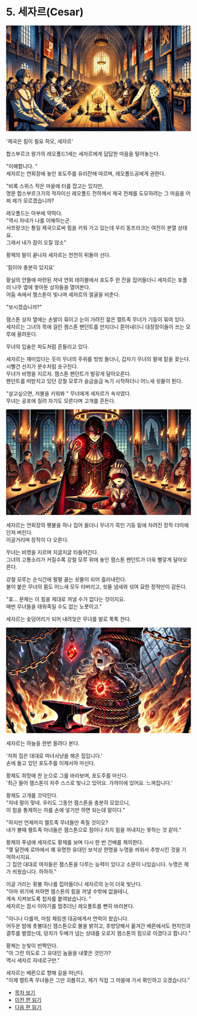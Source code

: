 # 5. 세자르(Cesar) 

![alt text](/GemSTON_Fantasy_1/images/ch-1-02-cesar_reofold_party.webp)  

'제국은 힘이 필요 하오, 세자르'  

합스부르크 왕가의 레오폴드1세는 세자르에게 답답한 마음을 털어놓는다.  

"이해합니다. "  
세자르는 연회장에 놓인 포도주를 유리잔에 따르며, 레오폴드공에게 권한다.  

"비록 스위스 작은 마을에 터를 잡고는 있지만,  
명문 합스부르크가의 적자이신 레오폴드 전하께서 제국 전체를 도모하려는 그 마음을 어찌 제가 모르겠습니까?  

레오폴드는 아부에 약하다.  
"역시 자네가 나를 이해하는군.  
서프랑크는 통일 제국으로써 힘을 키워 가고 있는데 우리 동프라크는 여전히 분열 상태요.  
그래서 내가 잠이 오질 않소"  

황제의 말이 끝나자 세자르는 천천히 뒤돌아 선다.  

'힘이야 충분히 있지요'  

황실의 안뜰에 마련된 저녁 연회 테이블에서 포도주 한 잔을 집어들더니 세자르는 포플러 나무 옆에 쌓아둔 상자들을 열어본다.  
어둠 속에서 젬스톤이 빛나며 세자르의 얼굴을 비춘다.  

"보시겠습니까?"  

잼스톤 상자 옆에는 손발이 묶이고 눈이 가려진 젊은 캘트족 무녀가 기둥이 묶여 있다.  
세자르는 그녀의 목에 걸린 젬스톤 팬던트를 만지더니 뜯어내더니 대장장이들이 쓰는 모루에 올려둔다.  

무녀의 입술은 파도처럼 흔들리고 있다.  

세자르는 재미있다는 듯이 무녀의 주위를 빙빙 돌더니, 갑자기 무녀의 팔에 칼을 꽂는다.  
시뻘건 선지가 분수처럼 솟구친다.  
무녀가 비명을 지르자. 잼스톤 팬던트가 발갛게 달아오른다.  
팬던트를 떠받치고 있던 강철 모루가 슬금슬금 녹기 시작하더니 어느새 쇳물이 튄다.  

"살고싶으면, 저불을 키워봐 " 무녀에게 세자르가 속삭였다.  
무녀는 공포에 질려 자기도 모른다며 고개를 흔든다.  

![alt text](/GemSTON_Fantasy_1/images/ch-01-2-cesar-02.png)  

세자르는 연회장의 횃불을 하나 집어 들더니 무녀가 묵인 기둥 밑에 차려진 장작 더미에 던져 버린다.  
이글거리며 장작이 다 오른다.  

무녀는 비명을 지르며 지글지글 타들어간다.  
그녀의 고통소리가 커질수록 강철 모루 위에 놓인 잼스톤 팬던트가 더욱 빨갛게 달아오른다.  

강철 모루는 순식간에 펄펄 끓는 쇳물이 되어 흘러내린다.  
불이 붙은 무녀의 몸도 어느새 모두 타버리고, 쇳물 냄새와 섞여 묘한 정적만이 감돈다.  

"휴... 문제는 이 힘을 제대로 꺼낼 수가 없다는 것이지요.  
매번 무녀들을 태워죽일 수도 없는 노릇이고."  

세자르는 숯덩어리가 되어 내려앚은 무녀를 발로 툭툭 찬다.  

![alt text](/GemSTON_Fantasy_1/images/ch-01-2-cesar-03.png)  

세자르는 하늘을 한번 올려다 본다.  

'저희 집은 대대로 마녀사냥을 해온 집입니다.'  
손에 들고 있던 포도주를 이제서야 마신다.  

황제도 희망에 찬 눈으로 그를 바라보며, 포도주를 마신다.  
'최근 들어 잼스톤이 자주 스스로 빛나고 있어요. 가까이에 있어요. 느껴집니다.'  

황제도 고개를 끄덕인다.  
"자네 말이 맞네. 우리도 그동안 잼스톤을 충분히 모았으니,  
이 힘을 통제하는 자를 손에 넣기만 하면 되는데 말이다."  

"하지만 언제까지 켈트족 무녀들만 족칠 것이오?  
내가 볼때 켈트족 마녀들은 잼스톤으로 점이나 치지 힘을 꺼내지는 못하는 것 같아."  

황제의 푸념에 세자르도 황제를 보며 다시 한 번 건배를 제의한다.  
"몇 달전에 로마에서 꽤 유명한 유대인 보석상 한명을 누명을 씌워서 추방시킨 것을 기억하시지요.  
그 집안 대대로 여자들은 잼스톤을 다루는 능력이 있다고 소문이 나있습니다.
누명은 제가 씌웠습니다. 하하하."  

이글 거리는 횟불 하나를 집어들더니 세자르의 눈이 더욱 빛난다.  
"아마 위기에 처하면 젬스톤의 힘을 꺼낼 수밖에 없을테니,  
계속 지켜보도록 첩자를 붙여놨습니다. "  
세자르는 잠시 이야기를 멈추더닌 레오폴트를 빤히 바라본다.  

"아니나 다를까, 마침 체링겐 대공에게서 연락이 왔습니다.  
어두운 밤에 촛불대신 잼스톤으로 불을 밝히고, 
추방당해서 옮겨간 베른에서도 현지인과 결투를 벌였는데,
덩치가 두배가 넘는 상대를 오로지 젬스톤의 힘으로 이겼다고 합니다."  

황제는 눈빛이 반짝인다.  
"아 그런 의도로 그 유대인 놈들을 내쫓은 것인가?  
역시 세자르 자네로구만."  

세자르는 베른으로 향해 길을 떠난다.  
"이제 캘트족 무녀들은 그만 괴롭히고, 제가 직접 그 마을에 가서 확인하고 오겠습니다."  

* [목차 보기](content_kr.md)  
* [이전 편 읽기](/01_gemston/KR/KR_4.md)
* [다음 편 읽기](/01_gemston/KR/KR_6.md)
